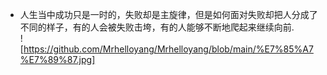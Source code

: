 - 人生当中成功只是一时的，失败却是主旋律，但是如何面对失败却把人分成了不同的样子，有的人会被失败击垮，有的人能够不断地爬起来继续向前.  
![https://github.com/Mrhelloyang/Mrhelloyang/blob/main/%E7%85%A7%E7%89%87.jpg]
